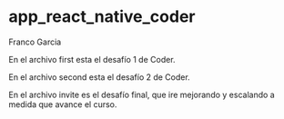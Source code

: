 # app_react_native_coder

Franco Garcia

En el archivo first esta el desafío 1 de Coder. 

En el archivo second esta el desafío 2 de Coder. 

En el archivo invite es el desafío final, que ire mejorando y escalando a medida que avance el curso. 
